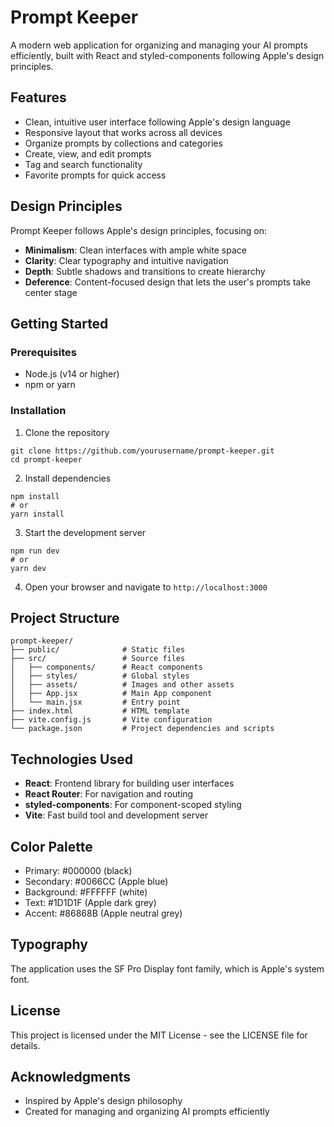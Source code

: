 # Prompt Keeper

A modern web application for organizing and managing your AI prompts efficiently, built with React and styled-components following Apple's design principles.

## Features

- Clean, intuitive user interface following Apple's design language
- Responsive layout that works across all devices
- Organize prompts by collections and categories
- Create, view, and edit prompts
- Tag and search functionality
- Favorite prompts for quick access

## Design Principles

Prompt Keeper follows Apple's design principles, focusing on:

- **Minimalism**: Clean interfaces with ample white space
- **Clarity**: Clear typography and intuitive navigation
- **Depth**: Subtle shadows and transitions to create hierarchy
- **Deference**: Content-focused design that lets the user's prompts take center stage

## Getting Started

### Prerequisites

- Node.js (v14 or higher)
- npm or yarn

### Installation

1. Clone the repository
```
git clone https://github.com/yourusername/prompt-keeper.git
cd prompt-keeper
```

2. Install dependencies
```
npm install
# or
yarn install
```

3. Start the development server
```
npm run dev
# or
yarn dev
```

4. Open your browser and navigate to `http://localhost:3000`

## Project Structure

```
prompt-keeper/
├── public/              # Static files
├── src/                 # Source files
│   ├── components/      # React components
│   ├── styles/          # Global styles
│   ├── assets/          # Images and other assets
│   ├── App.jsx          # Main App component
│   └── main.jsx         # Entry point
├── index.html           # HTML template
├── vite.config.js       # Vite configuration
└── package.json         # Project dependencies and scripts
```

## Technologies Used

- **React**: Frontend library for building user interfaces
- **React Router**: For navigation and routing
- **styled-components**: For component-scoped styling
- **Vite**: Fast build tool and development server

## Color Palette

- Primary: #000000 (black)
- Secondary: #0066CC (Apple blue)
- Background: #FFFFFF (white)
- Text: #1D1D1F (Apple dark grey)
- Accent: #86868B (Apple neutral grey)

## Typography

The application uses the SF Pro Display font family, which is Apple's system font.

## License

This project is licensed under the MIT License - see the LICENSE file for details.

## Acknowledgments

- Inspired by Apple's design philosophy
- Created for managing and organizing AI prompts efficiently 